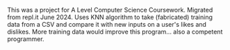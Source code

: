 This was a project for A Level Computer Science Coursework.
Migrated from repl.it June 2024.
Uses KNN algorithm to take (fabricated) training data from a CSV and compare it with new inputs on a user's likes and dislikes.
More training data would improve this program... also a competent programmer.
